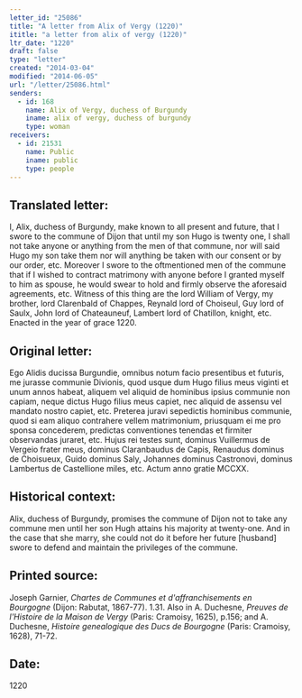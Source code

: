 ```yaml
---
letter_id: "25086"
title: "A letter from Alix of Vergy (1220)"
ititle: "a letter from alix of vergy (1220)"
ltr_date: "1220"
draft: false
type: "letter"
created: "2014-03-04"
modified: "2014-06-05"
url: "/letter/25086.html"
senders:
  - id: 168
    name: Alix of Vergy, duchess of Burgundy
    iname: alix of vergy, duchess of burgundy
    type: woman
receivers:
  - id: 21531
    name: Public
    iname: public
    type: people
---
```

<h2> Translated letter:</h2>I, Alix, duchess of Burgundy, make known to all present and future, that I swore to the commune of Dijon that until my son Hugo is twenty one, I shall not take anyone or anything from the men of that commune, nor will said Hugo my son take them nor will anything be taken with our consent or by our order, etc.  Moreover I swore to the oftmentioned men of the commune that if I wished to contract matrimony with anyone before I granted myself to him as spouse, he would swear to hold and firmly observe the aforesaid agreements, etc.  Witness of this thing are the lord William of Vergy, my brother, lord Clarenbald of Chappes, Reynald lord of Choiseul, Guy lord of Saulx, John  lord of Chateauneuf, Lambert lord of Chatillon, knight, etc.   Enacted in the year of grace 1220.
<h2 class="mt-4"> Original letter:</h2>Ego Alidis ducissa Burgundie, omnibus notum facio presentibus et futuris, me jurasse communie Divionis, quod usque dum Hugo filius meus viginti et unum annos habeat, aliquem vel aliquid de hominibus ipsius communie non capiam, neque dictus Hugo filius meus capiet, nec aliquid de assensu vel mandato nostro capiet, etc.  Preterea juravi sepedictis hominibus communie, quod si eam aliquo contrahere vellem matrimonium, priusquam ei me pro sponsa concederem, predictas conventiones tenendas et firmiter observandas juraret, etc.  Hujus rei testes sunt, dominus Vuillermus de Vergeio frater meus, dominus Claranbaudus de Capis, Renaudus dominus de Choisueux, Guido dominus Saly, Johannes dominus Castronovi, dominus Lambertus de Castellione miles, etc.  Actum anno gratie MCCXX.
<h2 class="mt-4"> Historical context:</h2>Alix, duchess of Burgundy, promises the commune of Dijon not to take any commune men until her son Hugh attains his majority at twenty-one.  And in the case that she marry, she could not do it before her future [husband] swore to defend and maintain the privileges of the commune.
<h2 class="mt-4"> Printed source:</h2><p>Joseph Garnier, <em>Chartes de Communes et d'affranchisements en Bourgogne</em> (Dijon: Rabutat, 1867-77). 1.31. Also in A. Duchesne, <em>Preuves de l'Histoire de la Maison de Vergy</em> (Paris: Cramoisy, 1625), p.156; and A. Duchesne, <em>Histoire genealogique des Ducs de Bourgogne</em> (Paris: Cramoisy, 1628), 71-72.</p><h2 class="mt-4"> Date:</h2>1220